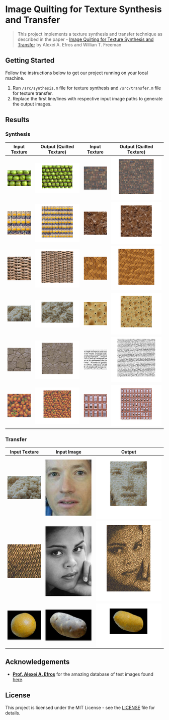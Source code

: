# Image Quilting for Texture Synthesis and Transfer

> This project implements a texture synthesis and transfer technique as described in the paper - [Image Quilting for Texture Synthesis and Transfer](https://people.eecs.berkeley.edu/~efros/research/quilting/quilting.pdf) by Alexei A. Efros and Willian T. Freeman

## Getting Started

Follow the instructions below to get our project running on your local machine.

1. Run `/src/synthesis.m` file for texture synthesis and `/src/transfer.m` file for texture transfer.
2. Replace the first line/lines with respective input image paths to generate the output images.

## Results

### Synthesis

| Input Texture                              | Output (Quilted Texture)                    | Input Texture                              | Output (Quilted Texture)                    |
| ------------------------------------------ | ------------------------------------------- | ------------------------------------------ | ------------------------------------------- |
| ![apples.png](inputs/synthesis/apples.png) | ![apples.png](outputs/synthesis/apples.png) | ![bricks.png](inputs/synthesis/bricks.png) | ![bricks.png](outputs/synthesis/bricks.png) |
| ![cans.png](inputs/synthesis/cans.png) | ![cans.png](outputs/synthesis/cans.png) | ![chocolate.png](inputs/synthesis/chocolate.png) | ![chocolate.png](outputs/synthesis/chocolate.png) |
| ![jute.png](inputs/synthesis/jute.png) | ![jute.png](outputs/synthesis/jute.png) | ![mat.png](inputs/synthesis/mat.png) | ![mat.png](outputs/synthesis/mat.png) |
| ![rice.png](inputs/synthesis/rice.png) | ![rice.png](outputs/synthesis/rice.png) | ![spots.png](inputs/synthesis/spots.png) | ![spots.png](outputs/synthesis/spots.png) |
| ![stones.png](inputs/synthesis/stones.png) | ![stones.png](outputs/synthesis/stones.png) | ![text.png](inputs/synthesis/text.png) | ![text.png](outputs/synthesis/text.png) |
| ![tomatoes.png](inputs/synthesis/tomatoes.png) | ![tomatoes.png](outputs/synthesis/tomatoes.png) | ![windows.png](inputs/synthesis/windows.png) | ![windows.png](outputs/synthesis/windows.png) |

### Transfer

| Input Texture | Input Image | Output |
| ---------------------------------------------------- | -------------------------------------------------- | -------------------------------------------------------- |
| ![rice.png](inputs/transfer/rice.png)                                                    | ![bill.png](inputs/transfer/bill.png)                                                  | ![bill-rice.png](outputs/transfer/bill-rice.png)                                                        |
| ![fabric.png](inputs/transfer/fabric.png)                                                    | ![girl.png](inputs/transfer/girl.png)                                                  | ![girl-fabric.png](outputs/transfer/girl-fabric.png)                                                        |
| ![orange.png](inputs/transfer/orange.png)                                                    | ![potato.png](inputs/transfer/potato.png)                                                  | ![potato-orange.png](outputs/transfer/potato-orange.png)                                                        |


## Acknowledgements

- **[Prof. Alexei A. Efros](https://people.eecs.berkeley.edu/~efros/)** for the amazing database of test images found [here](https://people.eecs.berkeley.edu/~efros/research/quilting/figs/).

## License

This project is licensed under the MIT License - see the [LICENSE](LICENSE) file for details.

